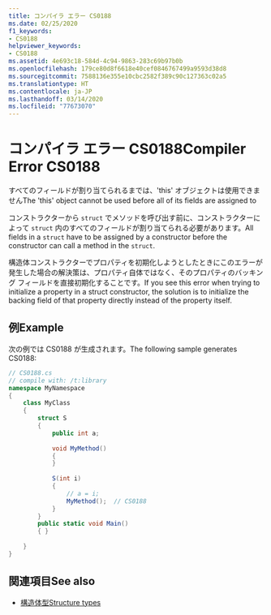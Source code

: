 ```yaml
---
title: コンパイラ エラー CS0188
ms.date: 02/25/2020
f1_keywords:
- CS0188
helpviewer_keywords:
- CS0188
ms.assetid: 4e693c18-584d-4c94-9863-283c69b97b0b
ms.openlocfilehash: 179ce80d8f6618e40cef0846767499a9593d38d8
ms.sourcegitcommit: 7588136e355e10cbc2582f389c90c127363c02a5
ms.translationtype: HT
ms.contentlocale: ja-JP
ms.lasthandoff: 03/14/2020
ms.locfileid: "77673070"
---
```

# <a name="compiler-error-cs0188"></a><span data-ttu-id="45b0a-102">コンパイラ エラー CS0188</span><span class="sxs-lookup"><span data-stu-id="45b0a-102">Compiler Error CS0188</span></span>

<span data-ttu-id="45b0a-103">すべてのフィールドが割り当てられるまでは、'this' オブジェクトは使用できません</span><span class="sxs-lookup"><span data-stu-id="45b0a-103">The 'this' object cannot be used before all of its fields are assigned to</span></span>  
  
 <span data-ttu-id="45b0a-104">コンストラクターから `struct` でメソッドを呼び出す前に、コンストラクターによって `struct` 内のすべてのフィールドが割り当てられる必要があります。</span><span class="sxs-lookup"><span data-stu-id="45b0a-104">All fields in a `struct` have to be assigned by a constructor before the constructor can call a method in the `struct`.</span></span>  
  
 <span data-ttu-id="45b0a-105">構造体コンストラクターでプロパティを初期化しようとしたときにこのエラーが発生した場合の解決策は、プロパティ自体ではなく、そのプロパティのバッキング フィールドを直接初期化することです。</span><span class="sxs-lookup"><span data-stu-id="45b0a-105">If you see this error when trying to initialize a property in a struct constructor, the solution is to initialize the backing field of that property directly instead of the property itself.</span></span>

## <a name="example"></a><span data-ttu-id="45b0a-106">例</span><span class="sxs-lookup"><span data-stu-id="45b0a-106">Example</span></span>

 <span data-ttu-id="45b0a-107">次の例では CS0188 が生成されます。</span><span class="sxs-lookup"><span data-stu-id="45b0a-107">The following sample generates CS0188:</span></span>  

```csharp
// CS0188.cs  
// compile with: /t:library  
namespace MyNamespace  
{  
    class MyClass  
    {  
        struct S  
        {  
            public int a;  
  
            void MyMethod()  
            {  
            }  
  
            S(int i)  
            {  
                // a = i;  
                MyMethod();  // CS0188  
            }  
        }  
        public static void Main()  
        { }  
  
    }  
}  
```

## <a name="see-also"></a><span data-ttu-id="45b0a-108">関連項目</span><span class="sxs-lookup"><span data-stu-id="45b0a-108">See also</span></span>

- [<span data-ttu-id="45b0a-109">構造体型</span><span class="sxs-lookup"><span data-stu-id="45b0a-109">Structure types</span></span>](../builtin-types/struct.md)
